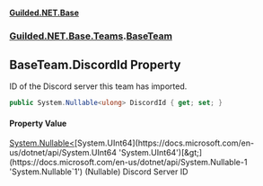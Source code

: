 
#### [Guilded.NET.Base](index 'index')
### [Guilded.NET.Base.Teams](index#Guilded_NET_Base_Teams 'Guilded.NET.Base.Teams').[BaseTeam](BaseTeam 'Guilded.NET.Base.Teams.BaseTeam')
## BaseTeam.DiscordId Property
ID of the Discord server this team has imported.  
```csharp
public System.Nullable<ulong> DiscordId { get; set; }
```

#### Property Value
[System.Nullable&lt;](https://docs.microsoft.com/en-us/dotnet/api/System.Nullable-1 'System.Nullable`1')[System.UInt64](https://docs.microsoft.com/en-us/dotnet/api/System.UInt64 'System.UInt64')[&gt;](https://docs.microsoft.com/en-us/dotnet/api/System.Nullable-1 'System.Nullable`1')
(Nullable) Discord Server ID
